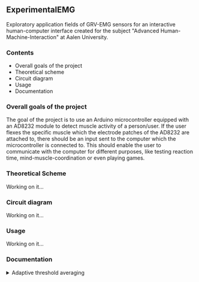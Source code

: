 ## ExperimentalEMG
Exploratory application fields of GRV-EMG sensors for an interactive human-computer interface created for the subject "Advanced Human-Machine-Interaction" at Aalen University.


### Contents
- Overall goals of the project
- Theoretical scheme
- Circuit diagram
- Usage
- Documentation

### Overall goals of the project
The goal of the project is to use an Arduino microcontroller equipped with an AD8232 module to detect muscle activity of a person/user.
If the user flexes the specific muscle which the electrode patches of the AD8232 are attached to, there should be an input sent to the computer
which the microcontroller is connected to.
This should enable the user to communicate with the computer for different purposes, like testing reaction time, mind-muscle-coordination or even playing games.

### Theoretical Scheme
Working on it...

### Circuit diagram
Working on it...

### Usage
Working on it...

### Documentation

<details>
  <summary>Adaptive threshold averaging</summary>
  
  ```ino
  void AdaptiveThresholdAveraging(){
    int emgValue = analogRead(OUTPUT_PIN);

    // Update the maximum threshold
    emgMaxThreshold = max(emgMaxThreshold, emgValue);

    // Update the rolling average
    emgReadings[emgIndex] = emgValue;
    emgIndex = (emgIndex + 1) % numReadings;

    // Calculate the average value
    int emgAverage = 0;
    for (int i = 0; i < numReadings; i++) {
      emgAverage += emgReadings[i];
    }
    emgAverage /= numReadings;
    Serial.print(200); // To freeze the lower limit
    Serial.print(" ");
    Serial.print(1200); // To freeze the upper limit
    Serial.print(" ");
    Serial.println(emgAverage);

    // Use the adaptive threshold for muscle tension detection
    if (emgValue > emgMaxThreshold * 0.8) {

      // on Hold
      // Muscle tense, simulate spacebar press
      // Keyboard.write(32);
      // Keyboard.print(KEY_SPACE);
      digitalWrite(LED_PIN, HIGH);
      delay(500);
      digitalWrite(LED_PIN, LOW);
    }
  }
  ```
</details>
